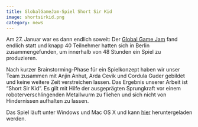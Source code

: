 ```yaml
---
title: GlobalGameJam-Spiel Short Sir Kid
image: shortsirkid.png
category: news
---
```

Am 27. Januar war es dann endlich soweit: Der [Global Game Jam](http://globalgamejam.org/) fand endlich statt und knapp 40 Teilnehmer hatten sich in Berlin zusammengefunden, um innerhalb von 48 Stunden ein Spiel zu produzieren.

Nach kurzer Brainstorming-Phase für ein Spielkonzept haben wir unser Team zusammen mit Anjin Anhut, Arda Cevik und Cordula Guder gebildet und keine weitere Zeit verstreichen lassen. Das Ergebnis unserer Arbeit ist “Short Sir Kid”. Es gilt mit Hilfe der ausgeprägten Sprungkraft vor einem roboterverschlingenden Metallwurm zu fliehen und sich nicht von Hindernissen aufhalten zu lassen.

Das Spiel läuft unter Windows und Mac OS X und kann [hier](/service.html#downloads#spiele) heruntergeladen werden.
